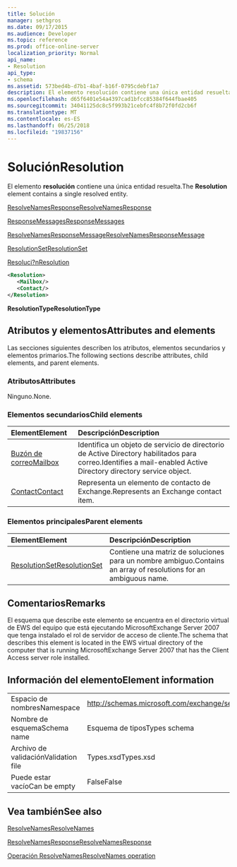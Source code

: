```yaml
---
title: Solución
manager: sethgros
ms.date: 09/17/2015
ms.audience: Developer
ms.topic: reference
ms.prod: office-online-server
localization_priority: Normal
api_name:
- Resolution
api_type:
- schema
ms.assetid: 573bed4b-d7b1-4baf-b16f-0795cdebf1a7
description: El elemento resolución contiene una única entidad resuelta.
ms.openlocfilehash: d65f6401e54a4397cad1bfcc85384f644fbae405
ms.sourcegitcommit: 34041125dc8c5f993b21cebfc4f8b72f0fd2cb6f
ms.translationtype: MT
ms.contentlocale: es-ES
ms.lasthandoff: 06/25/2018
ms.locfileid: "19837156"
---
```

# <a name="resolution"></a><span data-ttu-id="e5389-103">Solución</span><span class="sxs-lookup"><span data-stu-id="e5389-103">Resolution</span></span>

<span data-ttu-id="e5389-104">El elemento **resolución** contiene una única entidad resuelta.</span><span class="sxs-lookup"><span data-stu-id="e5389-104">The **Resolution** element contains a single resolved entity.</span></span> 
  
[<span data-ttu-id="e5389-105">ResolveNamesResponse</span><span class="sxs-lookup"><span data-stu-id="e5389-105">ResolveNamesResponse</span></span>](resolvenamesresponse.md)
  
[<span data-ttu-id="e5389-106">ResponseMessages</span><span class="sxs-lookup"><span data-stu-id="e5389-106">ResponseMessages</span></span>](responsemessages.md)
  
[<span data-ttu-id="e5389-107">ResolveNamesResponseMessage</span><span class="sxs-lookup"><span data-stu-id="e5389-107">ResolveNamesResponseMessage</span></span>](resolvenamesresponsemessage.md)
  
[<span data-ttu-id="e5389-108">ResolutionSet</span><span class="sxs-lookup"><span data-stu-id="e5389-108">ResolutionSet</span></span>](resolutionset.md)
  
[<span data-ttu-id="e5389-109">Resoluci?n</span><span class="sxs-lookup"><span data-stu-id="e5389-109">Resolution</span></span>](resolution.md)
  
```xml
<Resolution>
   <Mailbox/>
   <Contact/>
</Resolution>
```

 <span data-ttu-id="e5389-110">**ResolutionType**</span><span class="sxs-lookup"><span data-stu-id="e5389-110">**ResolutionType**</span></span>
## <a name="attributes-and-elements"></a><span data-ttu-id="e5389-111">Atributos y elementos</span><span class="sxs-lookup"><span data-stu-id="e5389-111">Attributes and elements</span></span>

<span data-ttu-id="e5389-112">Las secciones siguientes describen los atributos, elementos secundarios y elementos primarios.</span><span class="sxs-lookup"><span data-stu-id="e5389-112">The following sections describe attributes, child elements, and parent elements.</span></span>
  
### <a name="attributes"></a><span data-ttu-id="e5389-113">Atributos</span><span class="sxs-lookup"><span data-stu-id="e5389-113">Attributes</span></span>

<span data-ttu-id="e5389-114">Ninguno.</span><span class="sxs-lookup"><span data-stu-id="e5389-114">None.</span></span>
  
### <a name="child-elements"></a><span data-ttu-id="e5389-115">Elementos secundarios</span><span class="sxs-lookup"><span data-stu-id="e5389-115">Child elements</span></span>

|<span data-ttu-id="e5389-116">**Element**</span><span class="sxs-lookup"><span data-stu-id="e5389-116">**Element**</span></span>|<span data-ttu-id="e5389-117">**Descripción**</span><span class="sxs-lookup"><span data-stu-id="e5389-117">**Description**</span></span>|
|:-----|:-----|
|[<span data-ttu-id="e5389-118">Buzón de correo</span><span class="sxs-lookup"><span data-stu-id="e5389-118">Mailbox</span></span>](mailbox.md) <br/> |<span data-ttu-id="e5389-119">Identifica un objeto de servicio de directorio de Active Directory habilitados para correo.</span><span class="sxs-lookup"><span data-stu-id="e5389-119">Identifies a mail-enabled Active Directory directory service object.</span></span>  <br/> |
|[<span data-ttu-id="e5389-120">Contact</span><span class="sxs-lookup"><span data-stu-id="e5389-120">Contact</span></span>](contact.md) <br/> |<span data-ttu-id="e5389-121">Representa un elemento de contacto de Exchange.</span><span class="sxs-lookup"><span data-stu-id="e5389-121">Represents an Exchange contact item.</span></span>  <br/> |
   
### <a name="parent-elements"></a><span data-ttu-id="e5389-122">Elementos principales</span><span class="sxs-lookup"><span data-stu-id="e5389-122">Parent elements</span></span>

|<span data-ttu-id="e5389-123">**Element**</span><span class="sxs-lookup"><span data-stu-id="e5389-123">**Element**</span></span>|<span data-ttu-id="e5389-124">**Descripción**</span><span class="sxs-lookup"><span data-stu-id="e5389-124">**Description**</span></span>|
|:-----|:-----|
|[<span data-ttu-id="e5389-125">ResolutionSet</span><span class="sxs-lookup"><span data-stu-id="e5389-125">ResolutionSet</span></span>](resolutionset.md) <br/> |<span data-ttu-id="e5389-126">Contiene una matriz de soluciones para un nombre ambiguo.</span><span class="sxs-lookup"><span data-stu-id="e5389-126">Contains an array of resolutions for an ambiguous name.</span></span>  <br/> |
   
## <a name="remarks"></a><span data-ttu-id="e5389-127">Comentarios</span><span class="sxs-lookup"><span data-stu-id="e5389-127">Remarks</span></span>

<span data-ttu-id="e5389-128">El esquema que describe este elemento se encuentra en el directorio virtual de EWS del equipo que está ejecutando MicrosoftExchange Server 2007 que tenga instalado el rol de servidor de acceso de cliente.</span><span class="sxs-lookup"><span data-stu-id="e5389-128">The schema that describes this element is located in the EWS virtual directory of the computer that is running MicrosoftExchange Server 2007 that has the Client Access server role installed.</span></span>
  
## <a name="element-information"></a><span data-ttu-id="e5389-129">Información del elemento</span><span class="sxs-lookup"><span data-stu-id="e5389-129">Element information</span></span>

|||
|:-----|:-----|
|<span data-ttu-id="e5389-130">Espacio de nombres</span><span class="sxs-lookup"><span data-stu-id="e5389-130">Namespace</span></span>  <br/> |http://schemas.microsoft.com/exchange/services/2006/types  <br/> |
|<span data-ttu-id="e5389-131">Nombre de esquema</span><span class="sxs-lookup"><span data-stu-id="e5389-131">Schema name</span></span>  <br/> |<span data-ttu-id="e5389-132">Esquema de tipos</span><span class="sxs-lookup"><span data-stu-id="e5389-132">Types schema</span></span>  <br/> |
|<span data-ttu-id="e5389-133">Archivo de validación</span><span class="sxs-lookup"><span data-stu-id="e5389-133">Validation file</span></span>  <br/> |<span data-ttu-id="e5389-134">Types.xsd</span><span class="sxs-lookup"><span data-stu-id="e5389-134">Types.xsd</span></span>  <br/> |
|<span data-ttu-id="e5389-135">Puede estar vacío</span><span class="sxs-lookup"><span data-stu-id="e5389-135">Can be empty</span></span>  <br/> |<span data-ttu-id="e5389-136">False</span><span class="sxs-lookup"><span data-stu-id="e5389-136">False</span></span>  <br/> |
   
## <a name="see-also"></a><span data-ttu-id="e5389-137">Vea también</span><span class="sxs-lookup"><span data-stu-id="e5389-137">See also</span></span>



[<span data-ttu-id="e5389-138">ResolveNames</span><span class="sxs-lookup"><span data-stu-id="e5389-138">ResolveNames</span></span>](resolvenames.md)
  
[<span data-ttu-id="e5389-139">ResolveNamesResponse</span><span class="sxs-lookup"><span data-stu-id="e5389-139">ResolveNamesResponse</span></span>](resolvenamesresponse.md)
  
[<span data-ttu-id="e5389-140">Operación ResolveNames</span><span class="sxs-lookup"><span data-stu-id="e5389-140">ResolveNames operation</span></span>](resolvenames-operation.md)

